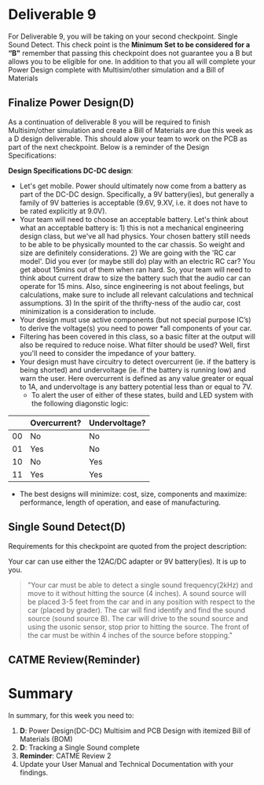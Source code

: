 # Deliverable 9
For Deliverable 9, you will be taking on your second checkpoint. Single Sound Detect. This check point is the **Minimum Set to be considered for a “B"** remember that passing this checkpoint does not guarantee you a B but allows you to be eligible for one. In addition to that you all will complete your Power Design complete with Multisim/other simulation and a Bill of Materials


## Finalize Power Design(D)
As a continuation of deliverable 8 you will be required to finish Multisim/other simulation and create a Bill of Materials are due this week as a D design deliverable. This should alow your team to work on the PCB as part of the next checkpoint. Below is a reminder of the Design Specifications:

**Design Specifications DC-DC design**:
* Let's get mobile. Power should ultimately now come from a battery as part of the DC-DC design.  Specifically, a 9V battery(ies), but generally a family of 9V batteries is acceptable (9.6V, 9.XV, i.e. it does not have to be rated explicitly at 9.0V).  
* Your team will need to choose an acceptable battery.  Let's think about what an acceptable battery is:  1) this is not a mechanical engineering design class, but we've all had physics.  Your chosen battery still needs to be able to be physically mounted to the car chassis.  So weight and size are definitely considerations.  2) We are going with the 'RC car model'.  Did you ever (or maybe still do) play with an electric RC car?  You get about 15mins out of them when ran hard.  So, your team will need to think about current draw to size the battery such that the audio car can operate for 15 mins.  Also, since engineering is not about feelings, but calculations, make sure to include all relevant calculations and technical assumptions.  3)  In the spirit of the thrifty-ness of the audio car, cost minimization is a consideration to include.  
* Your design must use active components (but not special purpose IC’s) to derive the voltage(s) you need to power *all components of your car.
* Filtering has been covered in this class, so a basic filter at the output will also be required to reduce noise. What filter should be used?  Well, first you'll need to consider the impedance of your battery.  
* Your design must have circuitry to detect overcurrent (ie. if the battery is being shorted) and undervoltage (ie. if the battery is running low) and warn the user. Here overcurrent is defined as any value greater or equal to 1A, and undervoltage is any battery potential less than or equal to 7V.  
  * To alert the user of either of these states, build and LED system with the following diagonstic logic:  


|               | Overcurrent?  | Undervoltage? |
| ------------- | ------------- | ------------- |
|       00      | No            | No            |
|       01      | Yes           | No            |
|       10      | No            | Yes           |
|       11      | Yes           | Yes           |


* The best designs will minimize: cost, size, components and maximize: performance, length of operation, and ease of manufacturing.  


## Single Sound Detect(D)
Requirements for this checkpoint are quoted from the project description:

Your car can use either the 12AC/DC adapter or 9V battery(ies).  It is up to you.

>"Your car must be able to detect a single sound frequency(2kHz) and move to it without hitting the source (4 inches). A sound source will be placed 3-5 feet from the car and in any position with respect to the car (placed by grader). The car will find identify and find the sound source (sound source B).  The car will drive to the sound 
source and using the usonic sensor, stop prior to hitting the source.  The front of the car must be within 
4 inches of the source before stopping."

## CATME Review(Reminder)

# Summary

In summary, for this week you need to:

1. **D**: Power Design(DC-DC) Multisim and PCB Design with itemized Bill of Materials (BOM)
2. **D**: Tracking a Single Sound complete
3. **Reminder**: CATME Review 2
4. Update your User Manual and Technical Documentation with your findings.

